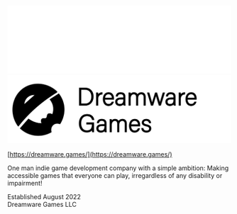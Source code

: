 
![Dreamware Games](./images/Dreamware%20Games%20Logo%20White.png#gh-dark-mode-only)
![Dreamware Games](./images/Dreamware%20Games%20Logo%20Black.png#gh-light-mode-only)

[https://dreamware.games/](https://dreamware.games/)

One man indie game development company with a simple ambition: Making accessible games that everyone can play, irregardless of any disability or impairment!

Established August 2022
<br>
Dreamware Games LLC
